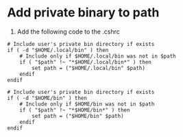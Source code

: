 # Add private binary to path

1. Add the following code to the .cshrc

  ```shell
  # Include user's private bin directory if exists
  if ( -d "$HOME/.local/bin" ) then
      # Include only if $HOME/.local/bin was not in $path
      if ( "$path" !~ "*$HOME/.local/bin*" ) then
          set path = ("$HOME/.local/bin" $path)
      endif 
  endif

  # Include user's private bin directory if exists
  if ( -d "$HOME/bin" ) then
      # Include only if $HOME/bin was not in $path
      if ( "$path" !~ "*$HOME/bin*" ) then
          set path = ("$HOME/bin" $path)
      endif 
  endif
  ```
  
